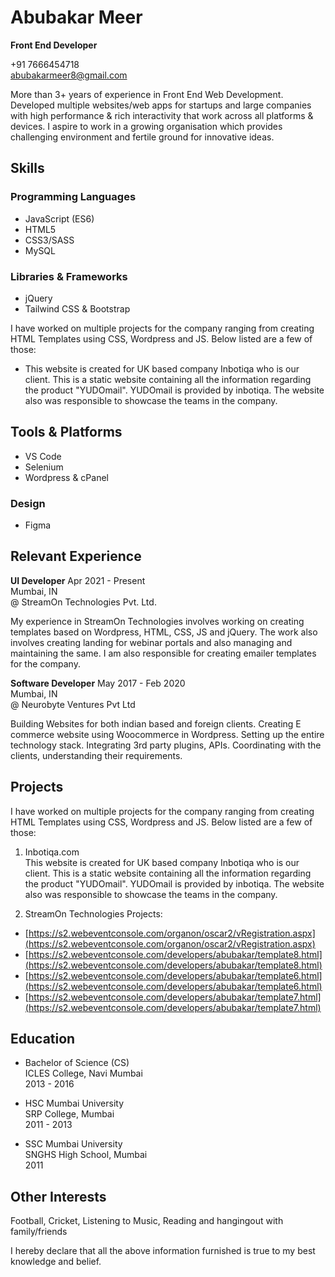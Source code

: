 # Abubakar Meer

**Front End Developer**

+91 7666454718  
abubakarmeer8@gmail.com

More than 3+ years of experience in Front End Web Development. Developed multiple websites/web apps for startups and large companies with high performance & rich interactivity that work across all platforms & devices. I aspire to work in a growing organisation which provides challenging environment and fertile ground for innovative ideas.

## Skills

### Programming Languages
- JavaScript (ES6)
- HTML5
- CSS3/SASS
- MySQL

### Libraries & Frameworks
- jQuery
- Tailwind CSS & Bootstrap

I have worked on multiple projects for the company ranging from creating HTML Templates using CSS, Wordpress and JS. Below listed are a few of those:

- This website is created for UK based company Inbotiqa who is our client. This is a static website containing all the information regarding the product "YUDOmail". YUDOmail is provided by inbotiqa. The website also was responsible to showcase the teams in the company.

## Tools & Platforms
- VS Code
- Selenium
- Wordpress & cPanel

### Design
- Figma

## Relevant Experience

**UI Developer**
Apr 2021 - Present  
Mumbai, IN  
@ StreamOn Technologies Pvt. Ltd.

My experience in StreamOn Technologies involves working on creating templates based on Wordpress, HTML, CSS, JS and jQuery. The work also involves creating landing for webinar portals and also managing and maintaining the same. I am also responsible for creating emailer templates for the company.

**Software Developer**
May 2017 - Feb 2020  
Mumbai, IN  
@ Neurobyte Ventures Pvt Ltd

Building Websites for both indian based and foreign clients. Creating E commerce website using Woocommerce in Wordpress. Setting up the entire technology stack. Integrating 3rd party plugins, APIs. Coordinating with the clients, understanding their requirements.

## Projects

I have worked on multiple projects for the company ranging from creating HTML Templates using CSS, Wordpress and JS. Below listed are a few of those:

1. Inbotiqa.com  
This website is created for UK based company Inbotiqa who is our client. This is a static website containing all the information regarding the product "YUDOmail". YUDOmail is provided by inbotiqa. The website also was responsible to showcase the teams in the company.

2. StreamOn Technologies Projects:  
- [https://s2.webeventconsole.com/organon/oscar2/vRegistration.aspx](https://s2.webeventconsole.com/organon/oscar2/vRegistration.aspx)
- [https://s2.webeventconsole.com/developers/abubakar/template8.html](https://s2.webeventconsole.com/developers/abubakar/template8.html)
- [https://s2.webeventconsole.com/developers/abubakar/template6.html](https://s2.webeventconsole.com/developers/abubakar/template6.html)
- [https://s2.webeventconsole.com/developers/abubakar/template7.html](https://s2.webeventconsole.com/developers/abubakar/template7.html)

## Education

- Bachelor of Science (CS)  
  ICLES College, Navi Mumbai  
  2013 - 2016

- HSC Mumbai University  
  SRP College, Mumbai  
  2011 - 2013

- SSC Mumbai University  
  SNGHS High School, Mumbai  
  2011

## Other Interests
Football, Cricket, Listening to Music, Reading and hangingout with family/friends

I hereby declare that all the above information furnished is true to my best knowledge and belief.

